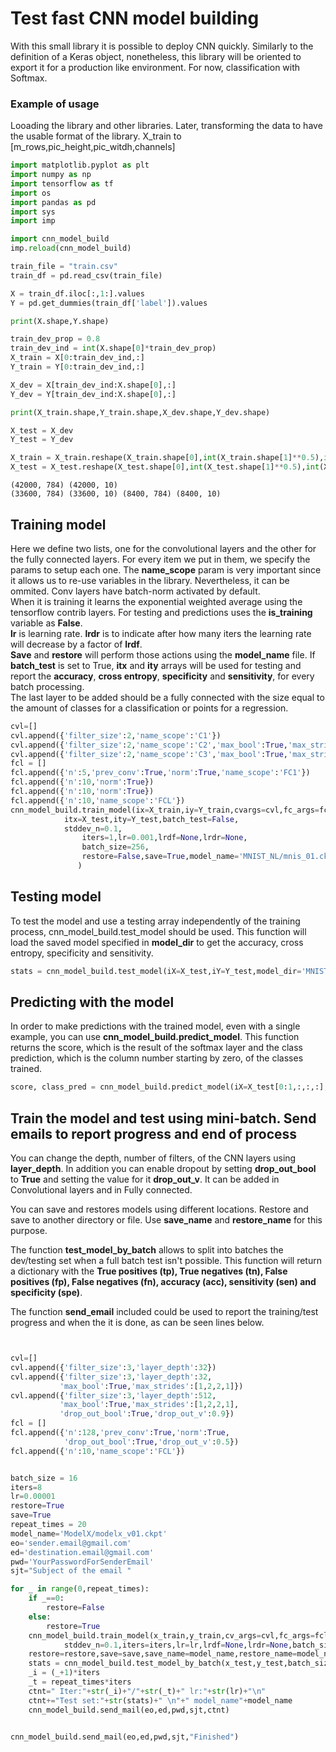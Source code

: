 
# Test fast CNN model building

With this small library it is possible to deploy CNN quickly. Similarly to the definition of a Keras object, nonetheless, this library will be oriented to export it for a production like environment. For now, classification with Softmax.

### Example of usage

Looading the library and other libraries. Later, transforming the data to have the usable format of the library. X_train to [m_rows,pic_height,pic_witdh,channels]


```python
import matplotlib.pyplot as plt
import numpy as np
import tensorflow as tf
import os 
import pandas as pd
import sys
import imp

import cnn_model_build
imp.reload(cnn_model_build)

train_file = "train.csv"
train_df = pd.read_csv(train_file)

X = train_df.iloc[:,1:].values
Y = pd.get_dummies(train_df['label']).values

print(X.shape,Y.shape)

train_dev_prop = 0.8
train_dev_ind = int(X.shape[0]*train_dev_prop)
X_train = X[0:train_dev_ind,:]
Y_train = Y[0:train_dev_ind,:]

X_dev = X[train_dev_ind:X.shape[0],:]
Y_dev = Y[train_dev_ind:X.shape[0],:]

print(X_train.shape,Y_train.shape,X_dev.shape,Y_dev.shape)

X_test = X_dev
Y_test = Y_dev

X_train = X_train.reshape(X_train.shape[0],int(X_train.shape[1]**0.5),int(X_train.shape[1]**0.5),1)
X_test = X_test.reshape(X_test.shape[0],int(X_test.shape[1]**0.5),int(X_test.shape[1]**0.5),1)

```

    (42000, 784) (42000, 10)
    (33600, 784) (33600, 10) (8400, 784) (8400, 10)


## Training model

Here we define two lists, one for the convolutional layers and the other for the fully connected layers. For every item we put in them, we specify the params to setup each one. The **name_scope** param is very important since it allows us to re-use variables in the library. Nevertheless, it can be ommited. Conv layers have batch-norm activated by default.   
When it is training it learns the exponential weighted average using the tensorflow contrib layers. For testing and predictions uses the **is_training** variable as **False**.   
**lr** is learning rate. **lrdr** is to indicate after how many iters the learning rate will decrease by a factor of **lrdf**.   
**Save** and **restore** will perform those actions using the **model_name** file. If **batch_test** is set to True, **itx** and **ity** arrays will be used for testing and report the **accuracy**, **cross entropy**, **specificity** and **sensitivity**, for every batch processing.  
The last layer to be added should be a fully connected with the size equal to the amount of classes for a classification or points for a regression.


```python
cvl=[]
cvl.append({'filter_size':2,'name_scope':'C1'})
cvl.append({'filter_size':2,'name_scope':'C2','max_bool':True,'max_strides':[1,2,2,1]})
cvl.append({'filter_size':2,'name_scope':'C3','max_bool':True,'max_strides':[1,2,2,1]})
fcl = []
fcl.append({'n':5,'prev_conv':True,'norm':True,'name_scope':'FC1'})
fcl.append({'n':10,'norm':True})
fcl.append({'n':10,'norm':True})
fcl.append({'n':10,'name_scope':'FCL'})
cnn_model_build.train_model(ix=X_train,iy=Y_train,cvargs=cvl,fc_args=fcl,
            itx=X_test,ity=Y_test,batch_test=False,
            stddev_n=0.1,
                iters=1,lr=0.001,lrdf=None,lrdr=None,
                batch_size=256,
                restore=False,save=True,model_name='MNIST_NL/mnis_01.ckpt'
               )


```

## Testing model

To test the model and use a testing array independently of the training process, cnn_model_build.test_model should be used. This function will load the saved model specified in **model_dir** to get the accuracy, cross entropy, specificity and sensitivity.


```python
stats = cnn_model_build.test_model(iX=X_test,iY=Y_test,model_dir='MNIST_NL/mnis_01.ckpt')
```

## Predicting with the model

In order to make predictions with the trained model, even with a single example, you can use **cnn_model_build.predict_model**. This function returns the score, which is the result of the softmax layer and the class prediction, which is the column number  starting by zero, of the classes trained.


```python
score, class_pred = cnn_model_build.predict_model(iX=X_test[0:1,:,:,:],model_dir='MNIST_NL/mnis_01.ckpt')
```
## Train the model and test using mini-batch. Send emails to report progress and end of process  

You can change the depth, number of filters, of the CNN layers using **layer_depth**. In addition you can enable dropout by setting **drop_out_bool** to **True** and setting the value for it **drop_out_v**. It can be added in Convolutional layers and in Fully connected.  

You can save and restores models using different locations. Restore and save to another directory or file. Use **save_name** and **restore_name** for this purpose.  
  
  
The function **test_model_by_batch** allows to split into batches the dev/testing set when a full batch test isn't possible. This function will return a dictionary with the **True positives (tp), True negatives (tn), False positives (fp), False negatives (fn), accuracy (acc), sensitivity (sen) and specificity (spe)**.   

The function **send_email** included could be used to report the training/test progress and when the it is done, as can be seen lines below.  


```python


cvl=[]
cvl.append({'filter_size':3,'layer_depth':32})
cvl.append({'filter_size':3,'layer_depth':32,
           'max_bool':True,'max_strides':[1,2,2,1]})
cvl.append({'filter_size':3,'layer_depth':512,
           'max_bool':True,'max_strides':[1,2,2,1],
           'drop_out_bool':True,'drop_out_v':0.9})
fcl = []
fcl.append({'n':128,'prev_conv':True,'norm':True,
            'drop_out_bool':True,'drop_out_v':0.5})
fcl.append({'n':10,'name_scope':'FCL'})


batch_size = 16
iters=8
lr=0.00001
restore=True
save=True
repeat_times = 20
model_name='ModelX/modelx_v01.ckpt'
eo='sender.email@gmail.com'
ed='destination.email@gmail.com'
pwd='YourPasswordForSenderEmail'
sjt="Subject of the email "

for _ in range(0,repeat_times):
    if _==0:
        restore=False
    else:
        restore=True
    cnn_model_build.train_model(x_train,y_train,cv_args=cvl,fc_args=fcl,batch_test=False,
            stddev_n=0.1,iters=iters,lr=lr,lrdf=None,lrdr=None,batch_size=batch_size,
    restore=restore,save=save,save_name=model_name,restore_name=model_name)
    stats = cnn_model_build.test_model_by_batch(x_test,y_test,batch_size=batch_size,model_dir=model_name)
    _i = (_+1)*iters
    _t = repeat_times*iters
    ctnt=" Iter:"+str(_i)+"/"+str(_t)+" lr:"+str(lr)+"\n"
    ctnt+="Test set:"+str(stats)+" \n"+" model_name"+model_name
    cnn_model_build.send_mail(eo,ed,pwd,sjt,ctnt)


cnn_model_build.send_mail(eo,ed,pwd,sjt,"Finished")




```